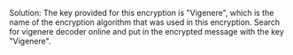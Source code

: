 Solution: The key provided for this encryption is "Vigenere", which is the name of the encryption algorithm that was used in this encryption. Search for vigenere decoder online and put in the encrypted message with the key "Vigenere".
